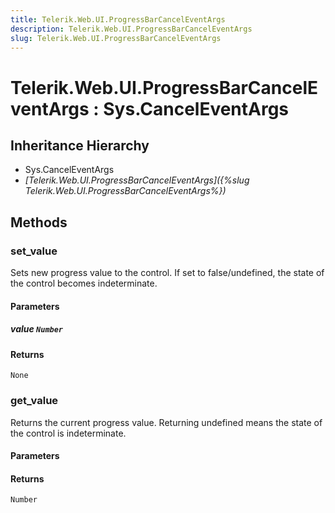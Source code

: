 ```yaml
---
title: Telerik.Web.UI.ProgressBarCancelEventArgs
description: Telerik.Web.UI.ProgressBarCancelEventArgs
slug: Telerik.Web.UI.ProgressBarCancelEventArgs
---
```


# Telerik.Web.UI.ProgressBarCancelEventArgs : Sys.CancelEventArgs 

## Inheritance Hierarchy

* Sys.CancelEventArgs
* *[Telerik.Web.UI.ProgressBarCancelEventArgs]({%slug Telerik.Web.UI.ProgressBarCancelEventArgs%})*


## Methods

### set_value 

Sets new progress value to the control. If set to false/undefined, the state of the control becomes indeterminate.

#### Parameters

##### value `Number`

#### Returns

`None`
###  get_value

Returns the current progress value. Returning undefined means the state of the control is indeterminate.

#### Parameters

#### Returns

`Number` 


